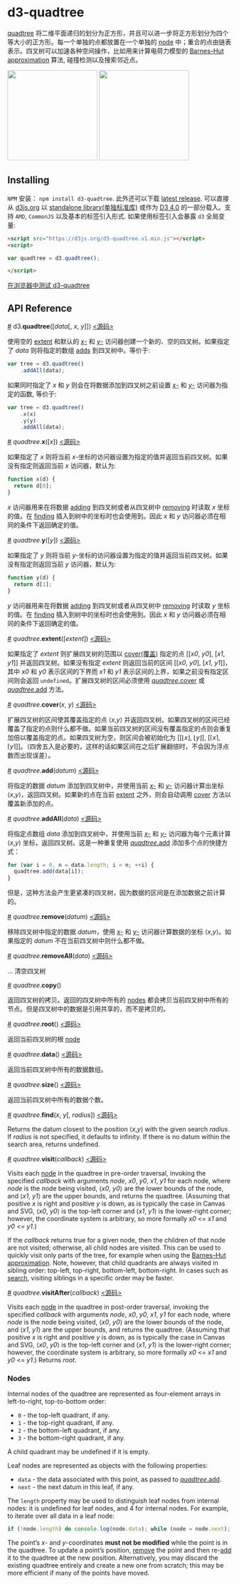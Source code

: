 # d3-quadtree

[quadtree](https://en.wikipedia.org/wiki/Quadtree) 将二维平面递归的划分为正方形，并且可以进一步将正方形划分为四个等大小的正方形。每一个单独的点都放置在一个单独的 [node](#nodes) 中；重合的点由链表表示。四叉树可以加速各种空间操作，比如用来计算电荷力模型的 [Barnes–Hut approximation](https://en.wikipedia.org/wiki/Barnes–Hut_simulation) 算法, 碰撞检测以及搜索邻近点。

<a href="http://bl.ocks.org/mbostock/9078690"><img src="http://bl.ocks.org/mbostock/raw/9078690/thumbnail.png" width="202"></a>
<a href="http://bl.ocks.org/mbostock/4343214"><img src="http://bl.ocks.org/mbostock/raw/4343214/thumbnail.png" width="202"></a>

## Installing

`NPM` 安装： `npm install d3-quadtree`. 此外还可以下载 [latest release](https://github.com/d3/d3-quadtree/releases/latest). 可以直接从 [d3js.org](https://d3js.org) 以 [standalone library(单独标准库)](https://d3js.org/d3-quadtree.v1.min.js) 或作为 [D3 4.0](https://github.com/d3/d3) 的一部分载入。支持 `AMD`, `CommonJS` 以及基本的标签引入形式. 如果使用标签引入会暴露 `d3` 全局变量:

```html
<script src="https://d3js.org/d3-quadtree.v1.min.js"></script>
<script>

var quadtree = d3.quadtree();

</script>
```

[在浏览器中测试 d3-quadtree](https://tonicdev.com/npm/d3-quadtree)

## API Reference

<a name="quadtree" href="#quadtree">#</a> d3.<b>quadtree</b>([<i>data</i>[, <i>x</i>, <i>y</i>]])
 [<源码>](https://github.com/d3/d3-quadtree/blob/master/src/quadtree.js#L14 "Source")

使用空的 [extent](#quadtree_extent) 和默认的 [*x*-](#quadtree_x) 和 [*y*-](#quadtree_y) 访问器创建一个新的、空的四叉树。如果指定了 *data* 则将指定的数组 [adds](#quadtree_addAll) 到四叉树中。等价于:

```js
var tree = d3.quadtree()
    .addAll(data);
```

如果同时指定了 *x* 和 *y* 则会在将数据添加到四叉树之前设置 [*x*-](#quadtree_x) 和 [*y*-](#quadtree_y) 访问器为指定的函数, 等价于:

```js
var tree = d3.quadtree()
    .x(x)
    .y(y)
    .addAll(data);
```

<a name="quadtree_x" href="#quadtree_x">#</a> <i>quadtree</i>.<b>x</b>([<i>x</i>]) [<源码>](https://github.com/d3/d3-quadtree/blob/master/src/x.js "Source")

如果指定了 *x* 则将当前 *x*-坐标的访问器设置为指定的值并返回当前四叉树。如果没有指定则返回当前 *x* 访问器，默认为:

```js
function x(d) {
  return d[0];
}
```

*x* 访问器用来在将数据 [adding](#quadtree_add) 到四叉树或者从四叉树中 [removing](#quadtree_remove) 时读取 *x* 坐标的值。在 [finding](#quadtree_find) 插入到树中的坐标时也会使用到。因此 *x* 和 *y* 访问器必须在相同的条件下返回确定的值。

<a name="quadtree_y" href="#quadtree_y">#</a> <i>quadtree</i>.<b>y</b>([<i>y</i>])
 [<源码>](https://github.com/d3/d3-quadtree/blob/master/src/y.js "Source")

如果指定了 *y* 则将当前 *y*-坐标的访问器设置为指定的值并返回当前四叉树。如果没有指定则返回当前 *y* 访问器，默认为:

```js
function y(d) {
  return d[1];
}
```

*y* 访问器用来在将数据 [adding](#quadtree_add) 到四叉树或者从四叉树中 [removing](#quadtree_remove) 时读取 *y* 坐标的值。在 [finding](#quadtree_find) 插入到树中的坐标时也会使用到。因此 *x* 和 *y* 访问器必须在相同的条件下返回确定的值。

<a name="quadtree_extent" href="#quadtree_extent">#</a> <i>quadtree</i>.<b>extent</b>([*extent*])
 [<源码>](https://github.com/d3/d3-quadtree/blob/master/src/extent.js "Source")

如果指定了 *extent* 则扩展四叉树的范围以 [cover(覆盖)](#quadtree_cover) 指定的点 [[*x0*, *y0*], [*x1*, *y1*]] 并返回四叉树。如果没有指定 *extent* 则返回当前的区间 [[*x0*, *y0*], [*x1*, *y1*]]，其中 *x0* 和 *y0* 表示区间的下界而 *x1* 和 *y1* 表示区间的上界，如果之前没有指定区间则会返回 `undefined`。扩展四叉树的区间必须使用 [*quadtree*.cover](#quadtree_cover) 或 [*quadtree*.add](#quadtree_add) 方法。

<a name="quadtree_cover" href="#quadtree_cover">#</a> <i>quadtree</i>.<b>cover</b>(<i>x</i>, <i>y</i>)
 [<源码>](https://github.com/d3/d3-quadtree/blob/master/src/cover.js "Source")

扩展四叉树的区间使其覆盖指定的点 ⟨*x*,*y*⟩ 并返回四叉树。如果四叉树的区间已经覆盖了指定的点则什么都不做。如果当前四叉树的区间没有覆盖指定的点则会重复加倍以覆盖指定的点。如果四叉树为空，则区间会被初始化为 [[⌊*x*⌋, ⌊*y*⌋], [⌈*x*⌉, ⌈*y*⌉]]。（四舍五入是必要的，这样的话如果区间在之后扩展翻倍时，不会因为浮点数而出现误差）。

<a name="quadtree_add" href="#quadtree_add">#</a> <i>quadtree</i>.<b>add</b>(<i>datum</i>)
 [<源码>](https://github.com/d3/d3-quadtree/blob/master/src/add.js "Source")

将指定的数据 *datum* 添加到四叉树中，并使用当前 [*x*-](#quadtree_x) 和 [*y*-](#quadtree_y) 访问器计算出坐标 ⟨*x*,*y*⟩，返回四叉树。如果新的点在当前 [extent](#quadtree_extent) 之外，则会自动调用 [cover](#quadtree_cover) 方法以覆盖新添加的点。

<a name="quadtree_addAll" href="#quadtree_addAll">#</a> <i>quadtree</i>.<b>addAll</b>(<i>data</i>)
 [<源码>](https://github.com/d3/d3-quadtree/blob/master/src/add.js#L50 "Source")

将指定点数组 *data* 添加到四叉树中，并使用当前 [*x*-](#quadtree_x) 和 [*y*-](#quadtree_y) 访问器为每个元素计算  ⟨*x*,*y*⟩  坐标，返回四叉树。这是一种重复使用 [*quadtree*.add](#quadtree_add) 添加多个点的快捷方式：

```js
for (var i = 0, n = data.length; i < n; ++i) {
  quadtree.add(data[i]);
}
```

但是，这种方法会产生更紧凑的四叉树，因为数据的区间是在添加数据之前计算的。

<a name="quadtree_remove" href="#quadtree_remove">#</a> <i>quadtree</i>.<b>remove</b>(<i>datum</i>)
 [<源码>](https://github.com/d3/d3-quadtree/blob/master/src/remove.js "Source")

移除四叉树中指定的数据 *datum*，使用 [*x*-](#quadtree_x) 和 [*y*-](#quadtree_y) 访问器计算数据的坐标 ⟨*x*,*y*⟩。如果指定的 *datum* 不在当前四叉树中则什么都不做。

<a name="quadtree_removeAll" href="#quadtree_removeAll">#</a> <i>quadtree</i>.<b>removeAll</b>(<i>data</i>)
 [<源码>](https://github.com/d3/d3-quadtree/blob/master/src/remove.js#L59 "Source")

… 清空四叉树

<a name="quadtree_copy" href="#quadtree_copy">#</a> <i>quadtree</i>.<b>copy</b>()

返回四叉树的拷贝。返回的四叉树中所有的 [nodes](#nodes) 都会拷贝当前四叉树中所有的节点。但是四叉树中的数据是引用共享的，而不是拷贝的。

<a name="quadtree_root" href="#quadtree_root">#</a> <i>quadtree</i>.<b>root</b>()
 [<源码>](https://github.com/d3/d3-quadtree/blob/master/src/root.js "Source")

返回当前四叉树的根 [node](#nodes)

<a name="quadtree_data" href="#quadtree_data">#</a> <i>quadtree</i>.<b>data</b>()
 [<源码>](https://github.com/d3/d3-quadtree/blob/master/src/data.js "Source")

返回当前四叉树中所有的数据数组。

<a name="quadtree_size" href="#quadtree_size">#</a> <i>quadtree</i>.<b>size</b>()
 [<源码>](https://github.com/d3/d3-quadtree/blob/master/src/size.js "Source")

返回当前四叉树中所有的数据个数。

<a name="quadtree_find" href="#quadtree_find">#</a> <i>quadtree</i>.<b>find</b>(<i>x</i>, <i>y</i>[, <i>radius</i>])
 [<源码>](https://github.com/d3/d3-quadtree/blob/master/src/find.js "Source")

Returns the datum closest to the position ⟨*x*,*y*⟩ with the given search *radius*. If *radius* is not specified, it defaults to infinity. If there is no datum within the search area, returns undefined.

<a name="quadtree_visit" href="#quadtree_visit">#</a> <i>quadtree</i>.<b>visit</b>(<i>callback</i>)
 [<源码>](https://github.com/d3/d3-quadtree/blob/master/src/visit.js "Source")

Visits each [node](#nodes) in the quadtree in pre-order traversal, invoking the specified *callback* with arguments *node*, *x0*, *y0*, *x1*, *y1* for each node, where *node* is the node being visited, ⟨*x0*, *y0*⟩ are the lower bounds of the node, and ⟨*x1*, *y1*⟩ are the upper bounds, and returns the quadtree. (Assuming that positive *x* is right and positive *y* is down, as is typically the case in Canvas and SVG, ⟨*x0*, *y0*⟩ is the top-left corner and ⟨*x1*, *y1*⟩ is the lower-right corner; however, the coordinate system is arbitrary, so more formally *x0* <= *x1* and *y0* <= *y1*.)

If the *callback* returns true for a given node, then the children of that node are not visited; otherwise, all child nodes are visited. This can be used to quickly visit only parts of the tree, for example when using the [Barnes–Hut approximation](https://en.wikipedia.org/wiki/Barnes–Hut_simulation). Note, however, that child quadrants are always visited in sibling order: top-left, top-right, bottom-left, bottom-right. In cases such as [search](#quadtree_find), visiting siblings in a specific order may be faster.

<a name="quadtree_visitAfter" href="#quadtree_visitAfter">#</a> <i>quadtree</i>.<b>visitAfter</b>(<i>callback</i>)
 [<源码>](https://github.com/d3/d3-quadtree/blob/master/src/visitAfter.js "Source")

Visits each [node](#nodes) in the quadtree in post-order traversal, invoking the specified *callback* with arguments *node*, *x0*, *y0*, *x1*, *y1* for each node, where *node* is the node being visited, ⟨*x0*, *y0*⟩ are the lower bounds of the node, and ⟨*x1*, *y1*⟩ are the upper bounds, and returns the quadtree. (Assuming that positive *x* is right and positive *y* is down, as is typically the case in Canvas and SVG, ⟨*x0*, *y0*⟩ is the top-left corner and ⟨*x1*, *y1*⟩ is the lower-right corner; however, the coordinate system is arbitrary, so more formally *x0* <= *x1* and *y0* <= *y1*.) Returns *root*.

### Nodes

Internal nodes of the quadtree are represented as four-element arrays in left-to-right, top-to-bottom order:

* `0` - the top-left quadrant, if any.
* `1` - the top-right quadrant, if any.
* `2` - the bottom-left quadrant, if any.
* `3` - the bottom-right quadrant, if any.

A child quadrant may be undefined if it is empty.

Leaf nodes are represented as objects with the following properties:

* `data` - the data associated with this point, as passed to [*quadtree*.add](#quadtree_add).
* `next` - the next datum in this leaf, if any.

The `length` property may be used to distinguish leaf nodes from internal nodes: it is undefined for leaf nodes, and 4 for internal nodes. For example, to iterate over all data in a leaf node:

```js
if (!node.length) do console.log(node.data); while (node = node.next);
```

The point’s *x*- and *y*-coordinates **must not be modified** while the point is in the quadtree. To update a point’s position, [remove](#quadtree_remove) the point and then re-[add](#quadtree_add) it to the quadtree at the new position. Alternatively, you may discard the existing quadtree entirely and create a new one from scratch; this may be more efficient if many of the points have moved.
